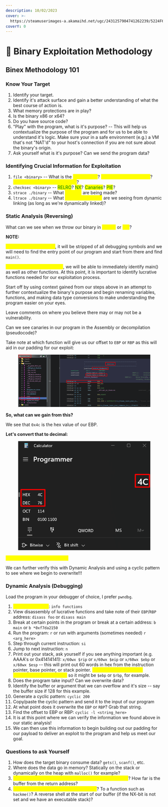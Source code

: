```yaml
---
description: 10/02/2023
cover: >-
  https://steamuserimages-a.akamaihd.net/ugc/2431257904741262239/5224F69217562A3C070E381FE3DAC295BCF5C9A8/?imw=1024&imh=575&ima=fit&impolicy=Letterbox&imcolor=%23000000&letterbox=true
coverY: 0
---
```


# 📖 Binary Exploitation Methodology

## Binex Methodology 101

### Know Your Target

1. Identify your target.
2. Identify it's attack surface and gain a better understanding of what the best course of action is.
3. What memory protections are in play?
4. Is the binary x86 or x64?
5. Do you have source code?
6. "Play" with the program, what is it's purpose? -- This will help us contextualize the purpose of the program and for us to be able to understand it's logic. Make sure your in a safe environment (e.g.) a VM that's not "NAT'd" to your host's connection if you are not sure about the binary's origin.
7. Ask yourself what is it's purpose? Can we send the program data?

### Identifying Crucial Information for Exploitation

1. `file <binary>` -- What is the <mark style="color:yellow;">architecture</mark>? <mark style="color:yellow;">Stripped or not stripped</mark>? <mark style="color:yellow;">Dynamically or statically linked</mark>?
2. `checksec <binary>` -- <mark style="color:green;">RELRO</mark>? <mark style="color:green;">NX</mark>? <mark style="color:green;">Canaries</mark>? <mark style="color:green;">PIE</mark>?
3. `strace ./binary` -- What <mark style="color:yellow;">syscalls</mark> are being made?
4. `ltrace ./binary` -- What <mark style="color:yellow;">external functions</mark> are we seeing from dynamic linking (as long as we're dynamically linked)?

### Static Analysis (Reversing)

What can we see when we throw our binary in <mark style="color:yellow;">Ghidra</mark> or <mark style="color:yellow;">IDA</mark>?

**NOTE:**

<mark style="color:yellow;">**If our binary is stripped**</mark>, it will be stripped of all debugging symbols and we will need to find the entry point of our program and start from there and find `main()`.

<mark style="color:yellow;">**If our binary is not stripped**</mark>, we will be able to immediately identify main() as well as other functions. At this point, it is important to identify lucrative functions needed for our exploitation process.

Start off by using context gained from our steps above in an attempt to further contextualize the binary's purpose and begin renaming variables, functions, and making data type conversions to make understanding the program easier on your eyes.

Leave comments on where you believe there may or may not be a vulnerability.&#x20;

Can we see canaries in our program in the Assembly or decompilation (pseudocode)?

Take note at which function will give us our offset to `EBP` or `RBP` as this will aid in our padding for our exploit:&#x20;

<figure><img src="../.gitbook/assets/image (157).png" alt=""><figcaption></figcaption></figure>

**So, what can we gain from this?**&#x20;

We see that `0x4c` is the hex value of our EBP.

**Let's convert that to decimal:**

<figure><img src="../.gitbook/assets/image (158).png" alt=""><figcaption></figcaption></figure>

<mark style="color:yellow;">We get 76, how crazy is that??</mark>

We can further verify this with Dynamic Analysis and using a cyclic pattern to see where we begin to overwrite!!!

### Dynamic Analysis (Debugging)

Load the program in your debugger of choice, I prefer `pwndbg`.

1. <mark style="color:yellow;">List out functions</mark>: `info functions`
2. View disassembly of lucrative functions and take note of their `EBP`/`RBP` address: `disass foo` or `disass main`
3. Break at certain points in the program or break at a certain address: `b main` or `b *0xf7da2150`
4. Run the program: `r` or run with arguments (sometimes needed) `r <arg_here>`
5. Step through current instruction: `si`
6. Jump to next instruction: `n`
7. Print out your stack, ask yourself if you see anything important (e.g. AAAA's or 0x41414141): `x/60wx $rip` or `x/60wx $eip` or `x/60wx $ebp` or `x/60wx $esp` -- this will print out 60 words in hex from the instruction pointer, base pointer, or stack pointer. <mark style="color:yellow;">Just keep track of which architecture your binary is</mark> so it might be `$ebp` or `$rbp`, for example.
8. Does the program take input? Can we overwrite data?
9. Identify the buffer or argument that we can overflow and it's size -- say the buffer size if 128 for this example.
10. Generate a cyclic pattern: `cyclic 200`
11. Copy/paste the cyclic pattern and send it to the input of our program
12. At what point does it overwrite the `EBP` or `RBP`? Grab that string.
13. Find the offset to EBP or RBP: `cyclic -l <string_here>`
14. It is at this point where we can verify the information we found above in our static analysis!
15. We can then use this information to begin building out our padding for our payload to deliver an exploit to the program and help us meet our goal.

### Questions to ask Yourself

1. How does the target binary consume data? `gets()`, `scanf()`, etc.
2. Where does the data go in memory? Statically on the stack or dynamically on the heap with `malloc()` for example?
3. <mark style="color:yellow;">How much data do we need to get to the return address</mark>? How far is the buffer from the return address?
4. <mark style="color:yellow;">Where do we need to divert execution to</mark>? To a function such as `hackme()`? A reverse shell at the start of our buffer (if the NX-bit is not set and we have an executable stack)?
